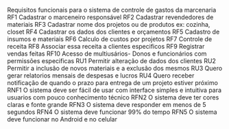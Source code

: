 Requisitos funcionais para o sistema de controle de gastos da marcenaria
RF1 Cadastrar o marceneiro responsável 
RF2  Cadastrar revendedores de materiais 
RF3 Cadastrar nome dos projetos ou de produtos ex: cozinha, closet 
RF4 Cadastrar os dados dos clientes e orçamentos 
RF5 Cadastro de insumos e materiais
RF6 Calculo de custos por projetos 
RF7 Controle de receita 
RF8 Associar essa receita a clientes especificos 
RF9 Registrar vendas feitas 
RF10 Acesso de multiusários- Donos e funcionários com permissões especificas 
RU1 Permitir alteração de dados dos clientes 
RU2 Permitir a inclusão de novos materiais e a exclusão dos mesmos
RU3 Quero gerar relatorios mensais de despesas e lucros 
RU4 Quero receber notificação de quando o prazo para entrega de um projeto estiver próximo 
RNF1 O sistema deve ser fácil de usar com interface simples e intuitiva para usuarios com pouco conhecimento técnico
RFN2 O sistema deve ter cores claras e fonte grande 
RFN3 O sistema deve responder em menos de 5 segundos 
RFN4 O sistema deve funcionar 99% do tempo
RFN5 O sistema deve funcionar no Android e no celular

